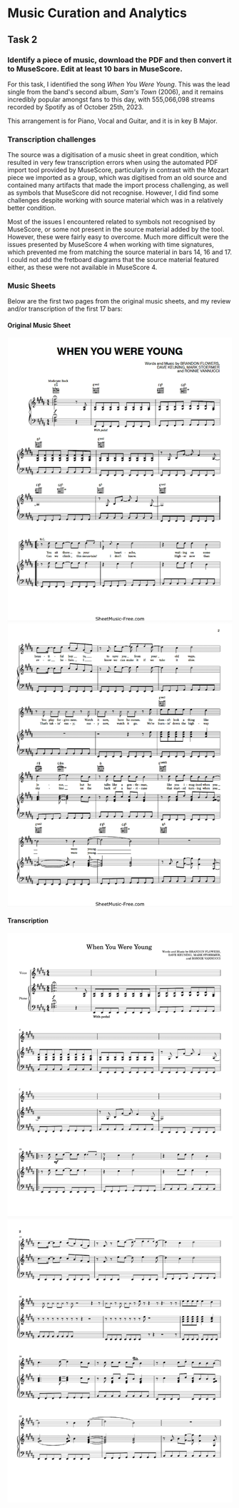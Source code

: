 # Music Curation and Analytics

## Task 2
### Identify a piece of music, download the PDF and then convert it to MuseScore. Edit at least 10 bars in MuseScore.

For this task, I identified the song _When You Were Young_. This was the lead single from the band's second album, _Sam's Town_ (2006), and it remains incredibly popular amongst fans to this day, with 555,066,098 streams recorded by Spotify as of October 25th, 2023.

This arrangement is for Piano, Vocal and Guitar, and it is in key B Major.

### Transcription challenges

The source was a digitisation of a music sheet in great condition, which resulted in very few transcription errors when using the automated PDF import tool provided by MuseScore, particularly in contrast with the Mozart piece we imported as a group, which was digitised from an old source and contained many artifacts that made the import process challenging, as well as symbols that MuseScore did not recognise. However, I did find some challenges despite working with source material which was in a relatively better condition.

Most of the issues I encountered related to symbols not recognised by MuseScore, or some not present in the source material added by the tool. However, these were fairly easy to overcome. Much more difficult were the issues presented by MuseScore 4 when working with time signatures, which prevented me from matching the source material in bars 14, 16 and 17. I could not add the fretboard diagrams that the source material featured either, as these were not available in MuseScore 4.

### Music Sheets

Below are the first two pages from the original music sheets, and my review and/or transcription of the first 17 bars:

#### Original Music Sheet

![Original music sheet, page 1](https://github.com/lordofanywhere/MCA-2023/blob/master/resources/Original%201.png?raw=true)
![Original music sheet, page 2](https://github.com/lordofanywhere/MCA-2023/blob/master/resources/Original%202.png?raw=true)

#### Transcription

![Transcribed music sheet, page 1](https://github.com/lordofanywhere/MCA-2023/blob/master/resources/Edited%201.png?raw=true)
![Transcribed music sheet, page 2](https://github.com/lordofanywhere/MCA-2023/blob/master/resources/Edited%202.png?raw=true)
